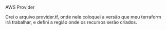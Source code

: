 AWS Provider

Crei o arquivo provider.tf, onde nele coloquei a versão que meu terraform irá trabalhar, e defini a região onde os recursos serão criados.









